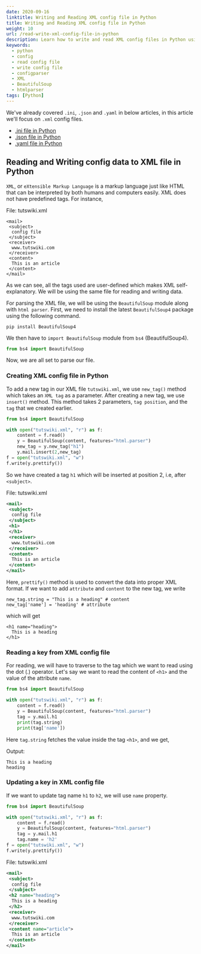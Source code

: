 ```yaml
---
date: 2020-09-16
linktitle: Writing and Reading XML config file in Python
title: Writing and Reading XML config file in Python
weight: 10
url: /read-write-xml-config-file-in-python
description: Learn how to write and read XML config files in Python using pyyaml module.
keywords:
  - python
  - config
  - read config file
  - write config file
  - configparser
  - XML
  - BeautifulSoup
  - htmlparser
tags: [Python]
---
```

We've already covered `.ini`, `.json` and `.yaml` in below articles, in this article we'll focus on `.xml` config files.

- [.ini file in Python](/read-write-config-files-in-python/)
- [.json file in Python](/read-write-json-config-file-in-python/)
- [.yaml file in Python](/read-write-yaml-config-file-in-python/)

## Reading and Writing config data to XML file in Python
`XML`, or `eXtensible Markup Language` is a markup language just like HTML that can be interpreted by both humans and computers easily. XML does not have predefined tags. For instance,

File: tutswiki.xml
```
<mail>
 <subject>
  config file
 </subject>
 <receiver>
  www.tutswiki.com
 </receiver>
 <content>
  This is an article
 </content>
</mail>
```
As we can see, all the tags used are user-defined which makes XML self-explanatory. We will be using the same file for reading and writing data.

For parsing the XML file, we will be using the `BeautifulSoup` module along with `html parser`. First, we need to install the latest `BeautifulSoup4` package using the following command.

```console
pip install BeautifulSoup4
```
We then have to `import BeautifulSoup` module from `bs4` (BeautifulSoup4).

```python
from bs4 import BeautifulSoup
```

Now, we are all set to parse our file.

### Creating XML config file in Python
To add a new tag in our XML file `tutswiki.xml`, we use `new_tag()` method which takes an `XML tag` as a parameter.
 After creating a new tag, we use `insert()` method. This method takes 2 parameters, `tag position`, and the `tag` that we created earlier.

```python
from bs4 import BeautifulSoup

with open("tutswiki.xml", "r") as f:
    content = f.read()
    y = BeautifulSoup(content, features="html.parser")
    new_tag = y.new_tag("h1")
    y.mail.insert(2,new_tag)
f = open("tutswiki.xml", "w")
f.write(y.prettify())
```
So we have created a tag `h1` which will be inserted at position 2, i.e, after `<subject>`.

File: tutswiki.xml
```xml
<mail>
 <subject>
  config file
 </subject>
 <h1>
 </h1>
 <receiver>
  www.tutswiki.com
 </receiver>
 <content>
  This is an article
 </content>
</mail>
```
Here, `prettify()` method is used to convert the data into proper XML format.
If we want to add `attribute` and `content` to the new tag, we write
```
new_tag.string = "This is a heading" # content
new_tag['name'] = 'heading' # attribute
```
which will get
```
<h1 name="heading">
  This is a heading
</h1>
```

### Reading a key from XML config file
For reading, we will have to traverse to the tag which we want to read using the dot (.) operator. Let's say we want to read the content of `<h1>` and the value of the attribute `name`.
```python
from bs4 import BeautifulSoup

with open("tutswiki.xml", "r") as f:
    content = f.read()
    y = BeautifulSoup(content, features="html.parser")
    tag = y.mail.h1
    print(tag.string)
    print(tag['name'])
```
Here `tag.string` fetches the value inside the tag `<h1>`, and we get,

Output:
```console
This is a heading
heading
```

### Updating a key in XML config file
If we want to update tag name `h1` to `h2`, we will use `name` property.

```python
from bs4 import BeautifulSoup

with open("tutswiki.xml", "r") as f:
    content = f.read()
    y = BeautifulSoup(content, features="html.parser")
    tag = y.mail.h1
    tag.name = 'h2'
f = open("tutswiki.xml", "w")
f.write(y.prettify())
```

File: tutswiki.xml
```xml
<mail>
 <subject>
  config file
 </subject>
 <h2 name="heading">
  This is a heading
 </h2>
 <receiver>
  www.tutswiki.com
 </receiver>
 <content name="article">
  This is an article
 </content>
</mail>
```
